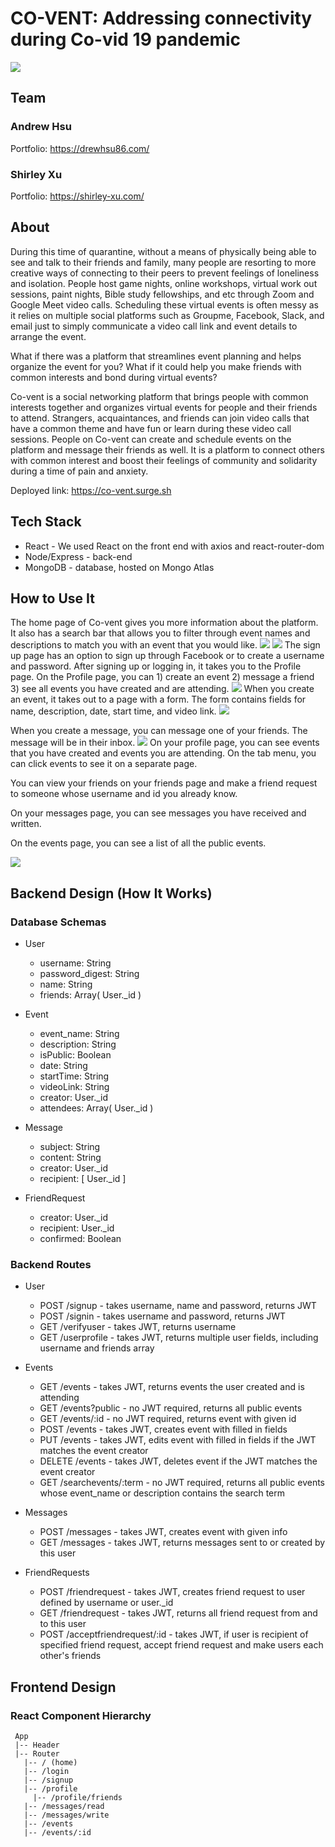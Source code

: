 # CO-VENT: Addressing connectivity during Co-vid 19 pandemic

![](images/homePage.png)

## Team

### Andrew Hsu

Portfolio: https://drewhsu86.com/

### Shirley Xu

Portfolio: https://shirley-xu.com/

## About

During this time of quarantine, without a means of physically being able to see and talk to their friends and family, many people are resorting to more creative ways of connecting to their peers to prevent feelings of loneliness and isolation. People host game nights, online workshops, virtual work out sessions, paint nights, Bible study fellowships, and etc through Zoom and Google Meet video calls. Scheduling these virtual events is often messy as it relies on multiple social platforms such as Groupme, Facebook, Slack, and email just to simply communicate a video call link and event details to arrange the event.

What if there was a platform that streamlines event planning and helps organize the event for you? What if it could help you make friends with common interests and bond during virtual events?

Co-vent is a social networking platform that brings people with common interests together and organizes virtual events for people and their friends to attend. Strangers, acquaintances, and friends can join video calls that have a common theme and have fun or learn during these video call sessions. People on Co-vent can create and schedule events on the platform and message their friends as well. It is a platform to connect others with common interest and boost their feelings of community and solidarity during a time of pain and anxiety.

Deployed link: https://co-vent.surge.sh

## Tech Stack

- React - We used React on the front end with axios and react-router-dom
- Node/Express - back-end
- MongoDB - database, hosted on Mongo Atlas

## How to Use It

The home page of Co-vent gives you more information about the platform. It also has a search bar that allows you to filter through event names and descriptions to match you with an event that you would like.
![](images/searchBar.png)
![](images/events.png)
The sign up page has an option to sign up through Facebook or to create a username and password. After signing up or logging in, it takes you to the Profile page. On the Profile page, you can 1) create an event 2) message a friend 3) see all events you have created and are attending.
![](images/profile.png)
When you create an event, it takes out to a page with a form. The form contains fields for name, description, date, start time, and video link.
![](images/eventForm.png)

When you create a message, you can message one of your friends. The message will be in their inbox.
![](images/message.png)
On your profile page, you can see events that you have created and events you are attending. On the tab menu, you can click events to see it on a separate page.

You can view your friends on your friends page and make a friend request to someone whose username and id you already know.

On your messages page, you can see messages you have received and written.

On the events page, you can see a list of all the public events.

![](images/events2.png)

## Backend Design (How It Works)

### Database Schemas

- User

  - username: String
  - password_digest: String
  - name: String
  - friends: Array( User.\_id )

- Event

  - event_name: String
  - description: String
  - isPublic: Boolean
  - date: String
  - startTime: String
  - videoLink: String
  - creator: User.\_id
  - attendees: Array( User.\_id )

- Message

  - subject: String
  - content: String
  - creator: User.\_id
  - recipient: [ User._id ]

- FriendRequest
  - creator: User.\_id
  - recipient: User.\_id
  - confirmed: Boolean

### Backend Routes

- User

  - POST /signup - takes username, name and password, returns JWT
  - POST /signin - takes username and password, returns JWT
  - GET /verifyuser - takes JWT, returns username
  - GET /userprofile - takes JWT, returns multiple user fields, including username and friends array

- Events

  - GET /events - takes JWT, returns events the user created and is attending
  - GET /events?public - no JWT required, returns all public events
  - GET /events/:id - no JWT required, returns event with given id
  - POST /events - takes JWT, creates event with filled in fields
  - PUT /events - takes JWT, edits event with filled in fields if the JWT matches the event creator
  - DELETE /events - takes JWT, deletes event if the JWT matches the event creator
  - GET /searchevents/:term - no JWT required, returns all public events whose event_name or description contains the search term

- Messages

  - POST /messages - takes JWT, creates event with given info
  - GET /messages - takes JWT, returns messages sent to or created by this user

- FriendRequests
  - POST /friendrequest - takes JWT, creates friend request to user defined by username or user.\_id
  - GET /friendrequest - takes JWT, returns all friend request from and to this user
  - POST /acceptfriendrequest/:id - takes JWT, if user is recipient of specified friend request, accept friend request and make users each other's friends

## Frontend Design

### React Component Hierarchy

```
 App
 |-- Header
 |-- Router
   |-- / (home)
   |-- /login
   |-- /signup
   |-- /profile
     |-- /profile/friends
   |-- /messages/read
   |-- /messages/write
   |-- /events
   |-- /events/:id
```

